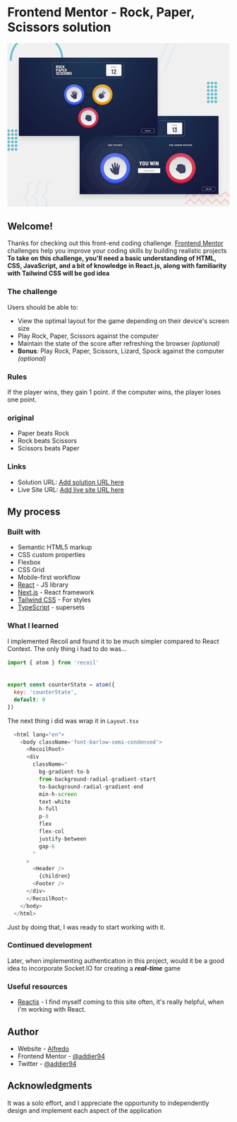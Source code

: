 # Frontend Mentor - Rock, Paper, Scissors solution

![Design preview for the Rock, Paper, Scissors coding challenge](./public/desktop-preview.jpg)

## Welcome!
Thanks  for checking out this front-end coding challenge.
[Frontend Mentor](https://www.frontendmentor.io) challenges help you improve your coding skills by building realistic projects
**To take on this challenge, you'll need a basic understanding of HTML, CSS, JavaScript, and a bit of knowledge in React.js, along with familiarity with Tailwind CSS will be god idea**

### The challenge

Users should be able to:

- View the optimal layout for the game depending on their device's screen size
- Play Rock, Paper, Scissors against the computer
- Maintain the state of the score after refreshing the browser _(optional)_
- **Bonus**: Play Rock, Paper, Scissors, Lizard, Spock against the computer _(optional)_

### Rules 

If the player wins, they gain 1 point. if the computer wins, the player loses one point.

### original

- Paper beats Rock
- Rock beats Scissors
- Scissors beats Paper

### Links

- Solution URL: [Add solution URL here](https://your-solution-url.com)
- Live Site URL: [Add live site URL here](https://your-live-site-url.com)

## My process

### Built with

- Semantic HTML5 markup
- CSS custom properties
- Flexbox
- CSS Grid
- Mobile-first workflow
- [React](https://reactjs.org/) - JS library
- [Next.js](https://nextjs.org/) - React framework
- [Tailwind CSS](https://tailwindcss.com/) - For styles
- [TypeScript](https://www.typescriptlang.org/) - supersets

### What I learned

I implemented Recoil and found it to be much simpler compared to React Context. 
The only thing i had to do was...
```javascript
import { atom } from 'recoil'


export const counterState = atom({
  key: 'counterState',
  default: 0
})
```
The next thing i did was wrap it in `Layout.tsx`
```javascript
  <html lang="en">
    <body className='font-barlow-semi-condensed'>
      <RecoilRoot>
      <div
        className="
          bg-gradient-to-b 
          from-background-radial-gradient-start 
          to-background-radial-gradient-end
          min-h-screen
          text-white
          h-full
          p-8
          flex
          flex-col
          justify-between
          gap-6
        "
      >
        <Header />
          {children}
        <Footer />
      </div>
      </RecoilRoot>
    </body>
  </html>
```
Just by doing that, I was ready to start working with it.

### Continued development

Later, when implementing authentication in this project, would it be a good idea to incorporate Socket.IO for creating a ***real-time*** game

### Useful resources

- [Reactjs](https://react.dev/) - I find myself coming to this site often, it's really helpful, when i'm working with React.

## Author

- Website - [Alfredo](https://www.fernandezalfredo.com)
- Frontend Mentor - [@addier94](https://www.frontendmentor.io/profile/addier94)
- Twitter - [@addier94](https://twitter.com/addier94)

## Acknowledgments

It was a solo effort, and I appreciate the opportunity to independently design and implement each aspect of the application
